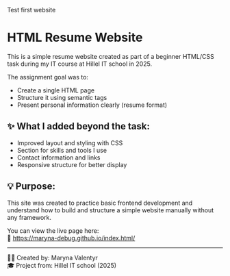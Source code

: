 Test first website
# HTML Resume Website

This is a simple resume website created as part of a beginner HTML/CSS task during my IT course at Hillel IT school in 2025.

The assignment goal was to:
- Create a single HTML page
- Structure it using semantic tags
- Present personal information clearly (resume format)

## ✨ What I added beyond the task:

- Improved layout and styling with CSS
- Section for skills and tools I use
- Contact information and links
- Responsive structure for better display

## 💡 Purpose:

This site was created to practice basic frontend development and understand how to build and structure a simple website manually without any framework.

You can view the live page here:  
🔗 https://maryna-debug.github.io/index.html/

---

👩‍💻 Created by: Maryna Valentyr  
🎓 Project from: Hillel IT school (2025)